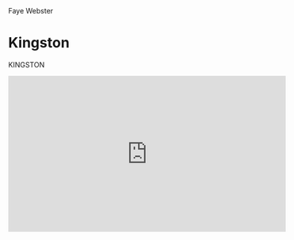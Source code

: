 <head>Faye Webster</head>
<h1>Kingston</h1>
<p>KINGSTON</p>
<iframe width="560" height="315" src="https://www.youtube.com/embed/TTReFZIAnpU?si=YDCgl1JfZmVLvO_Q" title="YouTube video player" frameborder="0" allow="accelerometer; autoplay; clipboard-write; encrypted-media; gyroscope; picture-in-picture; web-share" referrerpolicy="strict-origin-when-cross-origin" allowfullscreen></iframe>
